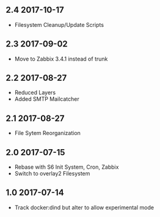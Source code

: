 ## 2.4 2017-10-17 <dave at tiredofit dot ca>

* Filesystem Cleanup/Update Scripts

## 2.3 2017-09-02 <dave at tiredofit dot ca>

* Move to Zabbix 3.4.1 instead of trunk

## 2.2 2017-08-27 <dave at tiredofit dot ca>

* Reduced Layers
* Added SMTP Mailcatcher

## 2.1 2017-08-27 <dave at tiredofit dot ca>

* File Sytem Reorganization

## 2.0 2017-07-15 <dave at tiredofit dot ca>

* Rebase with S6 Init System, Cron, Zabbix
* Switch to overlay2 Filesystem

## 1.0 2017-07-14 <dave at tiredofit dot ca>

* Track docker:dind but alter to allow experimental mode

